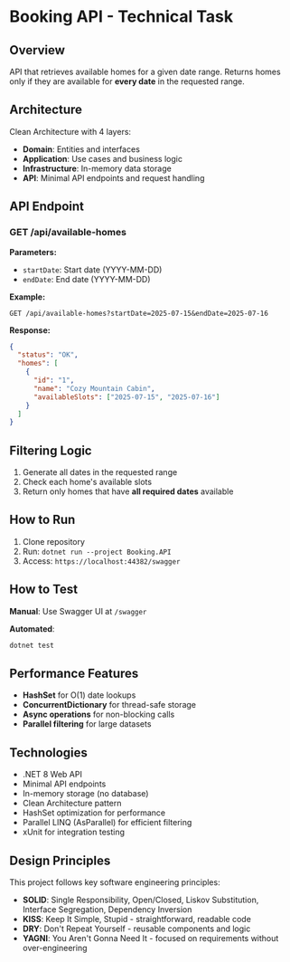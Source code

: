 # Booking API - Technical Task

## Overview

API that retrieves available homes for a given date range. Returns homes only if they are available for **every date** in the requested range.

## Architecture

Clean Architecture with 4 layers:
- **Domain**: Entities and interfaces
- **Application**: Use cases and business logic  
- **Infrastructure**: In-memory data storage
- **API**: Minimal API endpoints and request handling

## API Endpoint

### GET /api/available-homes

**Parameters:**
- `startDate`: Start date (YYYY-MM-DD)
- `endDate`: End date (YYYY-MM-DD)

**Example:**
```
GET /api/available-homes?startDate=2025-07-15&endDate=2025-07-16
```

**Response:**
```json
{
  "status": "OK",
  "homes": [
    {
      "id": "1",
      "name": "Cozy Mountain Cabin",
      "availableSlots": ["2025-07-15", "2025-07-16"]
    }
  ]
}
```

## Filtering Logic

1. Generate all dates in the requested range
2. Check each home's available slots
3. Return only homes that have **all required dates** available

## How to Run

1. Clone repository
2. Run: `dotnet run --project Booking.API`
3. Access: `https://localhost:44382/swagger`

## How to Test

**Manual**: Use Swagger UI at `/swagger`

**Automated**: 
```bash
dotnet test
```

## Performance Features

- **HashSet** for O(1) date lookups
- **ConcurrentDictionary** for thread-safe storage
- **Async operations** for non-blocking calls
- **Parallel filtering** for large datasets

## Technologies

- .NET 8 Web API
- Minimal API endpoints
- In-memory storage (no database)
- Clean Architecture pattern
- HashSet optimization for performance
- Parallel LINQ (AsParallel) for efficient filtering
- xUnit for integration testing

## Design Principles

This project follows key software engineering principles:
- **SOLID**: Single Responsibility, Open/Closed, Liskov Substitution, Interface Segregation, Dependency Inversion
- **KISS**: Keep It Simple, Stupid - straightforward, readable code
- **DRY**: Don't Repeat Yourself - reusable components and logic
- **YAGNI**: You Aren't Gonna Need It - focused on requirements without over-engineering
